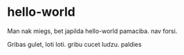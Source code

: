 # hello-world
Man nak miegs, bet japilda hello-world pamaciba. nav forsi.

Gribas gulet, loti loti. gribu cucet ludzu. paldies
